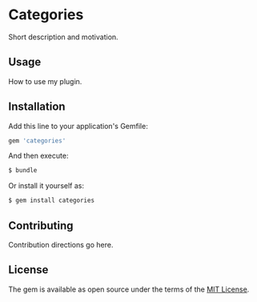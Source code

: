 # Categories
Short description and motivation.

## Usage
How to use my plugin.

## Installation
Add this line to your application's Gemfile:

```ruby
gem 'categories'
```

And then execute:
```bash
$ bundle
```

Or install it yourself as:
```bash
$ gem install categories
```

## Contributing
Contribution directions go here.

## License
The gem is available as open source under the terms of the [MIT License](http://opensource.org/licenses/MIT).
